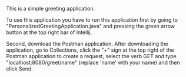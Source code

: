 This is a simple greeting application.

To use this application you have to run this application first by going to "PersonalizedGreetingApplication.java" and 
pressing the green arrow button at the top right bar of Intellij.

Second, download the Postman application.
After downloading the application, go to Collections, click the "+" sign at the top right of the Postman application to
create a request, select the verb GET and type "localhost:8080/greet/name" (replace 'name' with your name) and then
click Send.